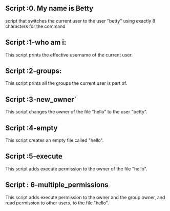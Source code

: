 ## Script :0. My name is Betty

 script that switches the current user to the user "betty" using exactly 8 characters for the command

## Script :1-who am i:

 This script prints the effective username of the current user.

## Script :2-groups:

 This script prints all the groups the current user is part of.

## Script :3-new_owner`

This script changes the owner of the file "hello" to the user "betty".

## Script :4-empty

This script creates an empty file called "hello".

## Script :5-execute

 This script adds execute permission to the owner of the file "hello".

## Script : 6-multiple_permissions

 This script adds execute permission to the owner and the group owner, and read permission to other users, to the file "hello".

















